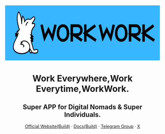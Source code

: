 <div align="center">
  <p><img src="/profile/Work-Work_font_logo.png" alt="Work-Work logo" width="576" height="180"></p>
  <p> <h1> Work Everywhere,Work Everytime,WorkWork. </h1>  </p>
   <p> <h2> Super APP for Digital Nomads & Super Individuals.</h2> </p>
  <p>
    <a href="https://www.work-work.org">Official Website(Build)</a>
    ·
    <a href="https://www.docs.work-work.org">Docs(Build)</a>
    ·
    <a href="https://www.t.me/WorkWorkWeb3/">Telegram Group</a>
    ·
    <a href="https://www.x.com/WorkWorkLabs/">X</a>
    
    


  </p>
</div>
